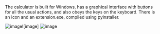 The calculator is built for Windows, has a graphical interface with buttons for all the usual actions, and also obeys the keys on the keyboard. There is an icon and an extension.exe, compiled using pyinstaller.

![image](https://github.com/Andrewamebniy/Calculator-in-Python/assets/133965159/98eaec99-f124-4094-804e-6d381146e331)![image]     ![image](https://github.com/Andrewamebniy/Calculator-in-Python/assets/133965159/59ff334f-2594-439f-9244-20a5999908a1)



